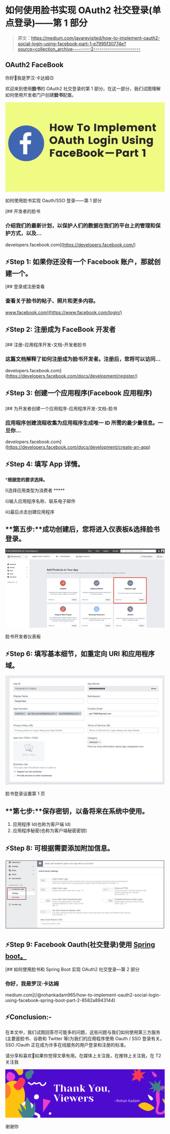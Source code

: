 # 如何使用脸书实现 OAuth2 社交登录(单点登录)——第 1 部分

> 原文：<https://medium.com/javarevisited/how-to-implement-oauth2-social-login-using-facebook-part-1-e7995f30774e?source=collection_archive---------2----------------------->

## OAuth2 FaceBook

你好👋我是罗汉·卡达姆😊

欢迎来到使用**脸书**的 OAuth2 社交登录的第 1 部分。在这一部分，我们试图理解如何使用开发者门户创建**脸书**配置。

![](img/690d04200994cbd21df0ab46b1803112.png)

如何使用脸书实现 Oauth/SSO 登录——第 1 部分

[](https://developers.facebook.com/) [## 开发者的脸书

### 介绍我们的最新计划，以保护人们的数据在我们的平台上的管理和保护方式，以及…

developers.facebook.com](https://developers.facebook.com/) 

## ⚡Step 1: 如果你还没有一个 Facebook 账户，那就创建一个。

 [## 登录或注册查看

### 查看关于脸书的帖子、照片和更多内容。

www.facebook.com](https://www.facebook.com/login/) 

## ⚡Step 2: 注册成为 FaceBook 开发者

[](https://developers.facebook.com/docs/development/register/) [## 注册-应用程序开发-文档-开发者脸书

### 这篇文档解释了如何注册成为脸书开发者。注册后，您将可以访问…

developers.facebook.com](https://developers.facebook.com/docs/development/register/) 

## ⚡Step 3: 创建一个应用程序(Facebook 应用程序)

[](https://developers.facebook.com/docs/development/create-an-app) [## 为开发者创建一个应用程序-应用程序开发-文档-脸书

### 应用程序创建流程收集为应用程序生成唯一 ID 所需的最少量信息。一旦你…

developers.facebook.com](https://developers.facebook.com/docs/development/create-an-app) 

## **⚡Step 4:** 填写 App 详情。

***根据您的要求选择。**

I)选择应用类型为消费者 *****

ii)输入应用程序名称、联系电子邮件

iii)最后点击创建应用程序

## **第五步:**成功创建后，您将进入仪表板&选择脸书登录。

![](img/ae4a7a03ffcecc7ac36f3e131627d07f.png)

脸书开发者仪表板

## **⚡Step 6:** 填写基本细节，如重定向 URI 和应用程序域。

![](img/5f5c30c8925be0bd188f308b6b299ef0.png)

脸书登录设置第 1 页

## **第七步:**保存密钥，以备将来在系统中使用。

1.  应用程序 Id(也称为客户端 Id)
2.  应用程序秘密(也称为客户端秘密密钥)

## **⚡Step 8:** 可根据需要添加附加信息。

![](img/f183779e5b4521566714171b97d9bb6e.png)

## **⚡Step 9:** Facebook Oauth(社交登录)使用 [Spring boot。](/javarevisited/top-10-courses-to-learn-spring-boot-in-2020-best-of-lot-6ffce88a1b6e?source=---------39------------------)

[](/@rohankadam965/how-to-implement-oauth2-social-login-using-facebook-spring-boot-part-2-8582a8943144) [## 如何使用脸书和 Spring Boot 实现 OAuth2 社交登录—第 2 部分

### 你好，我是罗汉·卡达姆

medium.com](/@rohankadam965/how-to-implement-oauth2-social-login-using-facebook-spring-boot-part-2-8582a8943144) 

## ⚡Conclusion:-

在本文中，我们试图回答尽可能多的问题，这些问题与我们如何使用第三方服务(主要是脸书、谷歌和 Twitter 等)为我们的应用程序使用 Oauth / SSO 登录有关。SSO /Oauth 正在成为许多在线服务的用户登录和注册的标准。

请分享和喜欢💖如果你觉得文章有用。在媒体上关注我，在推特上关注我，在 T2 关注我

![](img/0d8ba0bb6c76c8909aa5000db0cedfc9.png)

谢谢你